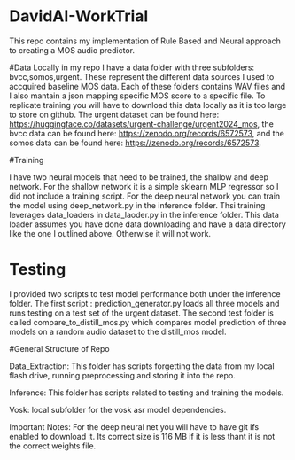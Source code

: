 # DavidAI-WorkTrial
This repo contains my implementation of Rule Based and Neural approach to creating a MOS audio predictor. 

#Data
Locally in my repo I have a data folder with three subfolders: bvcc,somos,urgent. These represent the different data sources I used
to accquired baseline MOS data. Each of these folders contains WAV files and I also mantain a json mapping specific MOS score to a specific file. To replicate training you will have to download this data locally as it is too large to store on github. The urgent dataset can be found here: https://huggingface.co/datasets/urgent-challenge/urgent2024_mos, the bvcc data can be found here: https://zenodo.org/records/6572573, and the somos data can be found here: https://zenodo.org/records/6572573. 

#Training 

I have two neural models that need to be trained, the shallow and deep network. For the shallow network it is a simple sklearn MLP regressor so I did not include a training script. For the deep neural network you can train the model using deep_network.py in the inference folder. Thsi training leverages data_loaders in data_laoder.py in the inference folder. This data loader assumes you have done data downloading and have a data directory like the one I outlined above. Otherwise it will  not work. 

 # Testing
 I provided two scripts to test model performance both under the inference folder. The first script : prediction_generator.py loads all three models and runs testing on a test set of the urgent dataset. The second test folder is called compare_to_distill_mos.py which compares model prediction of three models on a random audio dataset to the distill_mos model. 

 #General Structure of Repo

 Data_Extraction: This folder has scripts forgetting the data from my local flash drive, running preprocessing and storing it into the repo. 

 Inference: This folder has scripts related to testing and training the models. 

 Vosk: local subfolder for the vosk asr model dependencies. 

 Important Notes: For the deep neural net you will have to have git lfs enabled to download it. Its correct size is 116 MB if it is less thant it is not the correct weights file. 